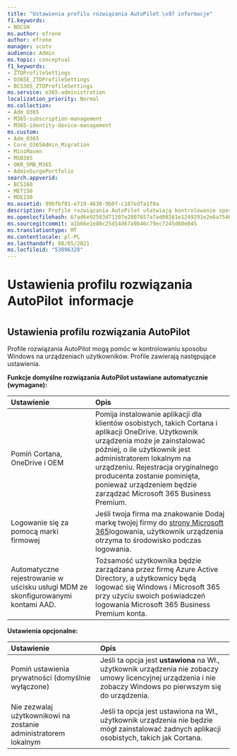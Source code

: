 ```yaml
---
title: "Ustawienia profilu rozwiązania AutoPilot \x97 informacje"
f1.keywords:
- NOCSH
ms.author: efrene
author: efrene
manager: scotv
audience: Admin
ms.topic: conceptual
f1_keywords:
- ZTDProfileSettings
- O365E_ZTDProfileSettings
- BCS365_ZTDProfileSettings
ms.service: o365-administration
localization_priority: Normal
ms.collection:
- Adm_O365
- M365-subscription-management
- M365-identity-device-management
ms.custom:
- Adm_O365
- Core_O365Admin_Migration
- MiniMaven
- MSB365
- OKR_SMB_M365
- AdminSurgePortfolio
search.appverid:
- BCS160
- MET150
- MOE150
ms.assetid: 99bfbf81-e719-4630-9b0f-c187edfa1f8a
description: Profile rozwiązania AutoPilot ułatwiają kontrolowanie sposobu Windows instalacji na urządzeniach użytkowników. Profile zawierają ustawienia domyślne i opcjonalne, takie jak pomijanie Cortana instalacji.
ms.openlocfilehash: 67ad6e92583d71207e2807657a7ad00261e1249291e2e6a7546f544ea924b394
ms.sourcegitcommit: a1b66e1e80c25d14d67a9b46c79ec7245d88e045
ms.translationtype: MT
ms.contentlocale: pl-PL
ms.lasthandoff: 08/05/2021
ms.locfileid: "53896328"
---
```

# <a name="about-autopilot-profile-settings"></a>Ustawienia profilu rozwiązania AutoPilot  informacje

## <a name="autopilot-profile-settings"></a>Ustawienia profilu rozwiązania AutoPilot

Profile rozwiązania AutoPilot mogą pomóc w kontrolowaniu sposobu Windows na urządzeniach użytkowników. Profile zawierają następujące ustawienia.
  
 **Funkcje domyślne rozwiązania AutoPilot ustawiane automatycznie (wymagane):**
  
|**Ustawienie**|**Opis**|
|:-----|:-----|
|Pomiń Cortana, OneDrive i OEM  <br/> |Pomija instalowanie aplikacji dla klientów osobistych, takich Cortana i aplikacji OneDrive. Użytkownik urządzenia może je zainstalować później, o ile użytkownik jest administratorem lokalnym na urządzeniu. Rejestracja oryginalnego producenta zostanie pominięta, ponieważ urządzeniem będzie zarządzać Microsoft 365 Business Premium.  <br/> |
|Logowanie się za pomocą marki firmowej  <br/> |Jeśli twoja firma ma znakowanie Dodaj markę twojej firmy do [strony Microsoft 365](../admin/setup/customize-sign-in-page.md)logowania, użytkownik urządzenia otrzyma to środowisko podczas logowania.  <br/> |
|Automatyczne rejestrowanie w uścisku usługi MDM ze skonfigurowanymi kontami AAD.  <br/> |Tożsamość użytkownika będzie zarządzana przez firmę Azure Active Directory, a użytkownicy będą logować się Windows i Microsoft 365 przy użyciu swoich poświadczeń logowania Microsoft 365 Business Premium konta.  <br/> |
   
 **Ustawienia opcjonalne:**
  
|**Ustawienie**|**Opis**|
|:-----|:-----|
|Pomiń ustawienia prywatności (domyślnie wyłączone)  <br/> |Jeśli ta opcja jest **ustawiona** na Wł., użytkownik urządzenia nie zobaczy umowy licencyjnej urządzenia i nie zobaczy Windows po pierwszym się do urządzenia.  <br/> |
|Nie zezwalaj użytkownikowi na zostanie administratorem lokalnym  <br/> |Jeśli ta opcja jest ustawiona na Wł., użytkownik urządzenia nie będzie mógł zainstalować żadnych aplikacji osobistych, takich jak Cortana.<br/> |
